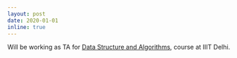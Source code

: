 ```yaml
---
layout: post
date: 2020-01-01
inline: true
---
```


Will be working as TA for <a href="http://techtree.iiitd.edu.in/viewDescription/filename?=CSE102">Data Structure and Algorithms</a>, course at IIIT Delhi.
